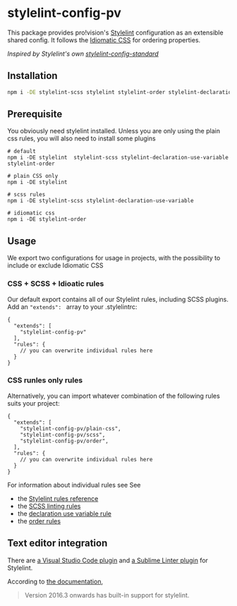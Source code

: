 # stylelint-config-pv

This package provides pro!vision's [Stylelint](https://github.com/stylelint/stylelint) configuration as an extensible shared config. It follows the [Idiomatic CSS](https://github.com/necolas/idiomatic-css) for ordering properties.

_Inspired by Stylelint's own [stylelint-config-standard](https://github.com/stylelint/stylelint-config-standard)_


## Installation
```bash
npm i -DE stylelint-scss stylelint stylelint-order stylelint-declaration-use-variable stylelint-config-pv
```

## Prerequisite
You obviously need stylelint installed. Unless you are only using the plain css rules, you will also need to
install some plugins
```
# default
npm i -DE stylelint  stylelint-scss stylelint-declaration-use-variable stylelint-order

# plain CSS only
npm i -DE stylelint

# scss rules
npm i -DE stylelint-scss stylelint-declaration-use-variable

# idiomatic css
npm i -DE stylelint-order
```


## Usage

We export two configurations for usage in projects, with the possibility to include or exclude Idiomatic CSS

### CSS + SCSS + Idioatic rules

Our default export contains all of our Stylelint rules, including SCSS plugins.
Add an `"extends": ` array to your .stylelintrc:

```
{
  "extends": [
    "stylelint-config-pv"
  ],
  "rules": {
    // you can overwrite individual rules here
  }
}
```

### CSS runles only rules

Alternatively, you can import whatever combination of the following rules suits
your project:

```
{
  "extends": [
    "stylelint-config-pv/plain-css",
    "stylelint-config-pv/scss",
    "stylelint-config-pv/order",
  ],
  "rules": {
    // you can overwrite individual rules here
  }
}
```

For information about individual rules see
See
- the [Stylelint rules reference](http://stylelint.io/user-guide/rules/)
- the [SCSS linting rules](https://github.com/kristerkari/stylelint-scss#list-of-rules)
- the [declaration use variable rule](https://github.com/sh-waqar/stylelint-declaration-use-variable)
- the [order rules](https://github.com/hudochenkov/stylelint-order#list-of-rules)

## Text editor integration

There are [a Visual Studio Code plugin](https://github.com/shinnn/vscode-stylelint) and [a Sublime Linter plugin](https://github.com/vieron/stylelint-webpack-plugin) for Stylelint.

According to [the documentation](https://github.com/stylelint/stylelint/blob/master/docs/user-guide/complementary-tools.md#editor-plugins),

> Version 2016.3 onwards has built-in support for stylelint.
